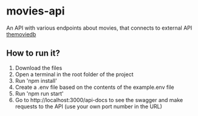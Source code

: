 # movies-api

An API with various endpoints about movies, that connects to external API [themoviedb](https://themoviedb.org)

## How to run it?

1. Download the files
2. Open a terminal in the root folder of the project
3. Run 'npm install'
4. Create a .env file based on the contents of the example.env file
5. Run 'npm run start'
6. Go to http://localhost:3000/api-docs to see the swagger and make requests to the API (use your own port number in the URL)
